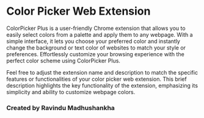# Color Picker Web Extension

ColorPicker Plus is a user-friendly Chrome extension that allows you to easily select colors from a palette and apply them to any webpage. With a simple interface, it lets you choose your preferred color and instantly change the background or text color of websites to match your style or preferences. Effortlessly customize your browsing experience with the perfect color scheme using ColorPicker Plus.

Feel free to adjust the extension name and description to match the specific features or functionalities of your color picker web extension. This brief description highlights the key functionality of the extension, emphasizing its simplicity and ability to customize webpage colors.

### Created by Ravindu Madhushankha
